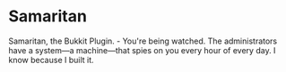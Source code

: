 Samaritan
=========

Samaritan, the Bukkit Plugin. - You're being watched. The administrators have a system—a machine—that spies on you every hour of every day. I know because I built it.
